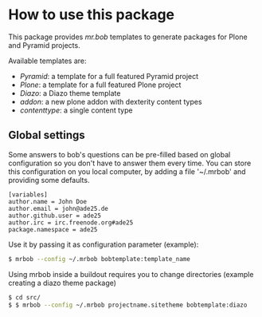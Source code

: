 # How to use this package


This package provides *mr.bob* templates to generate packages for
Plone and Pyramid projects.

Available templates are:

- *Pyramid*: a template for a full featured Pyramid project
- *Plone*: a template for a full featured Plone project
- *Diazo*: a Diazo theme template
- *addon*: a new plone addon with dexterity content types
- *contenttype*: a single content type


## Global settings

Some answers to bob's questions can be pre-filled based on global configuration
so you don't have to answer them every time. You can store this configuration
on you local computer, by adding a file '~/.mrbob' and providing some defaults.

```
[variables]
author.name = John Doe
author.email = john@ade25.de
author.github.user = ade25
author.irc = irc.freenode.org#ade25
package.namespace = ade25
```

Use it by passing it as configuration parameter (example):

```bash
$ mrbob --config ~/.mrbob bobtemplate:template_name
```

Using mrbob inside a buildout requires you to change directories (example
creating a diazo theme package)

```bash
$ cd src/
$ $ mrbob --config ~/.mrbob projectname.sitetheme bobtemplate:diazo
```
